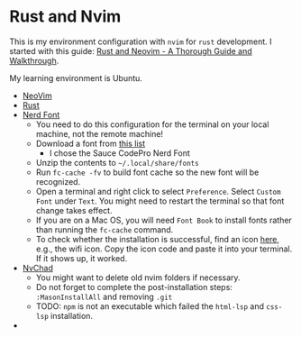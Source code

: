 # Rust and Nvim

This is my environment configuration with `nvim` for `rust` development. I started with this guide: [Rust and Neovim - A Thorough Guide and Walkthrough](https://rsdlt.github.io/posts/rust-nvim-ide-guide-walkthrough-development-debug/).

My learning environment is Ubuntu.

- [NeoVim](https://neovim.io/)
- [Rust](https://www.rust-lang.org/tools/install)
- [Nerd Font](https://www.nerdfonts.com/#home)
  - You need to do this configuration for the terminal on your local machine, not the remote machine!
  - Download a font from [this list](https://www.nerdfonts.com/font-downloads)
    - I chose the Sauce CodePro Nerd Font
  - Unzip the contents to `~/.local/share/fonts`
  - Run `fc-cache -fv` to build font cache so the new font will be recognized.
  - Open a terminal and right click to select `Preference`. Select `Custom Font` under `Text`. You might need to restart the terminal so that font change takes effect.
  - If you are on a Mac OS, you will need `Font Book` to install fonts rather than running the `fc-cache` command.
  - To check whether the installation is successful, find an icon [here](https://www.nerdfonts.com/cheat-sheet), e.g., the wifi icon. Copy the icon code and paste it into your terminal. If it shows up, it worked.
- [NvChad](https://nvchad.com/docs/quickstart/install)
  - You might want to delete old nvim folders if necessary.
  - Do not forget to complete the post-installation steps: `:MasonInstallAll` and removing `.git`
  - TODO: `npm` is not an executable which failed the `html-lsp` and `css-lsp` installation.
- 
